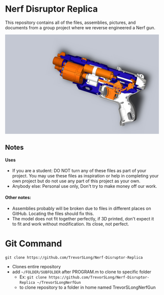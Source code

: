 # Nerf Disruptor Replica
This repository contains all of the files, assemblies, pictures, and documents from a group project where we reverse engineered a Nerf gun.

![alt text](https://github.com/TrevorSLong/Nerf-Disruptor-Replica/blob/master/Pictures/FullAssembly.JPG)

## Notes

#### Uses
   * If you are a student: DO NOT turn any of these files as part of your project. You may use these files as inspiration or help in completing your own project but do not use any part of this project as your own.
   * Anybody else: Personal use only, Don't try to make money off our work.
#### Other notes:
   * Assemblies probably will be broken due to files in different places on GitHub. Locating the files should fix this.
   * The model does not fit together perfectly, if 3D printed, don't expect it to fit and work without modification. Its close, not perfect. 
   
# Git Command
`git clone https://github.com/TrevorSLong/Nerf-Disruptor-Replica`
*  Clones entire repository
*  add `~/FOLDER/SUBFOLDER` after PROGRAM.m to clone to specific folder
   * Ex: `git clone https://github.com/TrevorSLong/Nerf-Disruptor-Replica ~/TrevorSLongNerfGun`
   * to clone repository to a folder in home named TrevorSLongNerfGun